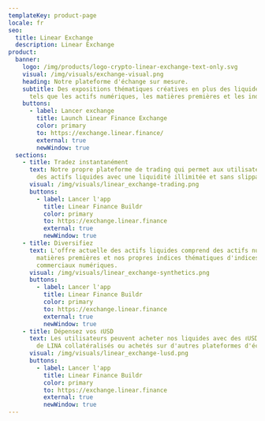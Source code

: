 ```yaml
---
templateKey: product-page
locale: fr
seo:
  title: Linear Exchange
  description: Linear Exchange
product:
  banner:
    logo: /img/products/logo-crypto-linear-exchange-text-only.svg
    visual: /img/visuals/exchange-visual.png
    heading: Notre plateforme d'échange sur mesure.
    subtitle: Des expositions thématiques créatives en plus des liquides standards
      tels que les actifs numériques, les matières premières et les indices.
    buttons:
      - label: Lancer exchange
        title: Launch Linear Finance Exchange
        color: primary
        to: https://exchange.linear.finance/
        external: true
        newWindow: true
  sections:
    - title: Tradez instantanément
      text: Notre propre plateforme de trading qui permet aux utilisateurs d'acheter
        des actifs liquides avec une liquidité illimitée et sans slippage.
      visual: /img/visuals/linear_exchange-trading.png
      buttons:
        - label: Lancer l'app
          title: Linear Finance Buildr
          color: primary
          to: https://exchange.linear.finance
          external: true
          newWindow: true
    - title: Diversifiez
      text: L'offre actuelle des actifs liquides comprend des actifs numériques, des
        matières premières et nos propres indices thématiques d'indices
        commerciaux numériques.
      visual: /img/visuals/linear_exchange-synthetics.png
      buttons:
        - label: Lancer l'app
          title: Linear Finance Buildr
          color: primary
          to: https://exchange.linear.finance
          external: true
          newWindow: true
    - title: Dépensez vos ℓUSD
      text: Les utilisateurs peuvent acheter nos liquides avec des ℓUSD créés à partir
        de LINA collatéralisés ou achetés sur d'autres plateformes d'échange.
      visual: /img/visuals/linear_exchange-lusd.png
      buttons:
        - label: Lancer l'app
          title: Linear Finance Buildr
          color: primary
          to: https://exchange.linear.finance
          external: true
          newWindow: true
---
```

